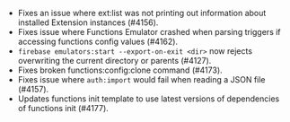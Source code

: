 - Fixes an issue where ext:list was not printing out information about installed Extension instances (#4156).
- Fixes issue where Functions Emulator crashed when parsing triggers if accessing functions config values (#4162).
- `firebase emulators:start --export-on-exit <dir>` now rejects overwriting the current directory or parents (#4127).
- Fixes broken functions:config:clone command (#4173).
- Fixes issue where `auth:import` would fail when reading a JSON file (#4157).
- Updates functions init template to use latest versions of dependencies of functions init (#4177).
